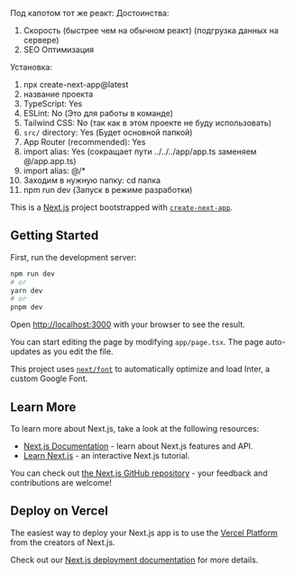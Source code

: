 
Под капотом тот же реакт:
Достоинства:
1. Скорость (быстрее чем на обычном реакт) (подгрузка данных на сервере)
2. SEO Оптимизация

Установка: 
1. npx create-next-app@latest
2. название проекта 
3. TypeScript: Yes
4. ESLint: No (Это для работы в команде)
5. Tailwind CSS: No (так как в этом проекте не буду использовать)
6. `src/` directory: Yes (Будет основной папкой)
7. App Router (recommended): Yes
8. import alias: Yes (сокращает пути ../../../app/app.ts заменяем @/app.app.ts)
9. import alias: @/* 
10. Заходим в нужную папку: cd папка
11. npm run dev (Запуск в режиме разработки)


This is a [Next.js](https://nextjs.org/) project bootstrapped with [`create-next-app`](https://github.com/vercel/next.js/tree/canary/packages/create-next-app).

## Getting Started

First, run the development server:

```bash
npm run dev
# or
yarn dev
# or
pnpm dev
```

Open [http://localhost:3000](http://localhost:3000) with your browser to see the result.

You can start editing the page by modifying `app/page.tsx`. The page auto-updates as you edit the file.

This project uses [`next/font`](https://nextjs.org/docs/basic-features/font-optimization) to automatically optimize and load Inter, a custom Google Font.

## Learn More

To learn more about Next.js, take a look at the following resources:

- [Next.js Documentation](https://nextjs.org/docs) - learn about Next.js features and API.
- [Learn Next.js](https://nextjs.org/learn) - an interactive Next.js tutorial.

You can check out [the Next.js GitHub repository](https://github.com/vercel/next.js/) - your feedback and contributions are welcome!

## Deploy on Vercel

The easiest way to deploy your Next.js app is to use the [Vercel Platform](https://vercel.com/new?utm_medium=default-template&filter=next.js&utm_source=create-next-app&utm_campaign=create-next-app-readme) from the creators of Next.js.

Check out our [Next.js deployment documentation](https://nextjs.org/docs/deployment) for more details.
